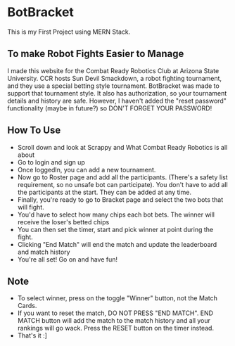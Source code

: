 # BotBracket
This is my First Project using MERN Stack. 

## To make Robot Fights Easier to Manage
I made this website for the Combat Ready Robotics Club at Arizona State University. 
CCR hosts Sun Devil Smackdown, a robot fighting tournament, and they use a special betting style
tournament. BotBracket was made to support that tournament style. It also has authorization, so your 
tournament details and history are safe. However, I haven't added the "reset password" functionality (maybe in future?)
so DON'T FORGET YOUR PASSWORD!

## How To Use
- Scroll down and look at Scrappy and What Combat Ready Robotics is all about
- Go to login and sign up
- Once loggedIn, you can add a new tournament.
- Now go to Roster page and add all the participants. (There's a safety list requirement,
  so no unsafe bot can participate). You don't have to add all the participants at the start.
  They can be added at any time.
- Finally, you're ready to go to Bracket page and select the two bots that will fight.
- You'd have to select how many chips each bot bets. The winner will receive the loser's betted chips
- You can then set the timer, start and pick winner at point during the fight.
- Clicking "End Match" will end the match and update the leaderboard and match history
- You're all set! Go on and have fun!

## Note
- To select winner, press on the toggle "Winner" button, not the Match Cards.
- If you want to reset the match, DO NOT PRESS "END MATCH". END MATCH button will add the match to the match history
  and all your rankings will go wack. Press the RESET button on the timer instead.
- That's it :]
